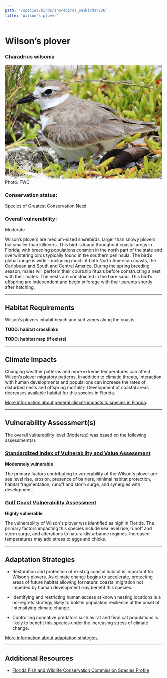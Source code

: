 ```yaml
---
path: '/species/birds/shorebirds_seabirds/236'
title: 'Wilson’s plover'
---
```


# Wilson’s plover

### Charadrius wilsonia

<div id="TopSection">

<div class="header-photo"><img src="236.jpg" alt="Photo for Wilson’s plover"/>
<figcaption>Photo: FWC</figcaption></div>

<div>

### Conservation status:

Species of Greatest Conservation Need

### Overall vulnerability:

Moderate

</div>
</div>

Wilson’s plovers are medium-sized shorebirds, larger than snowy plovers but smaller than killdeers. This bird is found throughout coastal areas in Florida, with breeding populations common in the north part of the state and overwintering birds typically found in the southern peninsula.  The bird’s global range is wide – including much of both North American coasts, the Caribbean and South and Central America. During the spring breeding season, males will perform their courtship rituals before constructing a nest with their mates. The nests are constructed in the bare sand. This bird’s offspring are independent and begin to forage with their parents shortly after hatching.

<hr />

## Habitat Requirements



Wilson’s plovers inhabit beach and surf zones along the coasts.

**TODO: habitat crosslinks**

**TODO: habitat map (if exists)**

<hr />

## Climate Impacts

Changing weather patterns and more extreme temperatures can affect Wilson’s plover migratory patterns. In addition to climatic threats, interaction with human developments and populations can increase the rates of disturbed nests and offspring mortality. Development of coastal areas decreases available habitat for this species in Florida.

[More information about general climate impacts to species in Florida](/impacts/species).



<hr />

## Vulnerability Assessment(s)

The overall vulnerability level (Moderate) was based on the following assessment(s).
#### 
<div class="vulnerability-header">
<h3><a href="/impacts/vulnerability/sivva/species">Standardized Index of Vulnerability and Value Assessment</a></h3>
<b class="moderate">Moderately vulnerable</b>
</div> 

The primary factors contributing to vulnerability of the Wilson's plover are sea level rise, erosion, presence of barriers, minimal habitat protection, habitat fragmentation, runoff and storm surge, and synergies with development.

#### 
<div class="vulnerability-header">
<h3><a href="/impacts/vulnerability/gcva">Gulf Coast Vulnerability Assessment</a></h3>
<b class="high">Highly vulnerable</b>
</div> 

The vulnerability of Wilson's plover was identified as high in Florida.  The primary factors impacting this species include sea level rise, runoff and storm surge, and alterations to natural disturbance regimes.  Increased temperatures may add stress to eggs and chicks.


<hr />

## Adaptation Strategies

- Restoration and protection of existing coastal habitat is important for Wilson’s plovers.  As climate change begins to accelerate, protecting areas of future habitat allowing for natural coastal migration not impeded by human development may benefit this species.

- Identifying and restricting human access at known nesting locations is a no-regrets strategy likely to bolster population resilience at the onset of intensifying climate change.

- Controlling nonnative predators such as rat and feral cat populations is likely to benefit this species under the increasing stress of climate change.

[More information about adaptation strategies](/strategies).

<hr />


## Additional Resources

- [Florida Fish and Wildlife Conservation Commission Species Profile](http://legacy.myfwc.com/bba/docs/bba_WIPL.pdf)
